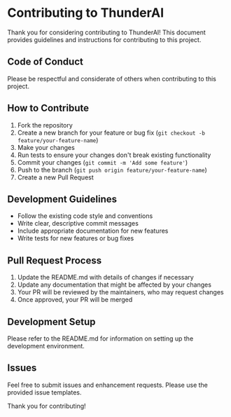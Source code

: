 # Contributing to ThunderAI

Thank you for considering contributing to ThunderAI! This document provides guidelines and instructions for contributing to this project.

## Code of Conduct

Please be respectful and considerate of others when contributing to this project.

## How to Contribute

1. Fork the repository
2. Create a new branch for your feature or bug fix (`git checkout -b feature/your-feature-name`)
3. Make your changes
4. Run tests to ensure your changes don't break existing functionality
5. Commit your changes (`git commit -m 'Add some feature'`)
6. Push to the branch (`git push origin feature/your-feature-name`)
7. Create a new Pull Request

## Development Guidelines

- Follow the existing code style and conventions
- Write clear, descriptive commit messages
- Include appropriate documentation for new features
- Write tests for new features or bug fixes

## Pull Request Process

1. Update the README.md with details of changes if necessary
2. Update any documentation that might be affected by your changes
3. Your PR will be reviewed by the maintainers, who may request changes
4. Once approved, your PR will be merged

## Development Setup

Please refer to the README.md for information on setting up the development environment.

## Issues

Feel free to submit issues and enhancement requests. Please use the provided issue templates.

Thank you for contributing! 